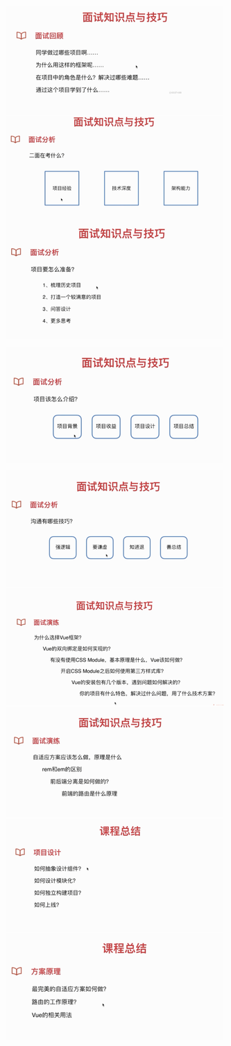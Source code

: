 ![](/assets/import56.png)![](/assets/import57.png)![](/assets/import58.png)

![](/assets/import59.png)

![](/assets/import60.png)![](/assets/import61.png)![](/assets/import62.png)![](/assets/import63.png)![](/assets/import64.png)

